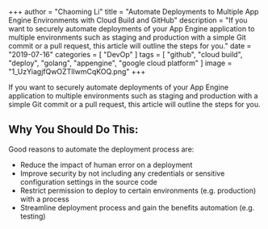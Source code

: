 +++
author = "Chaoming Li"
title = "Automate Deployments to Multiple App Engine Environments with Cloud Build and GitHub"
description = "If you want to securely automate deployments of your App Engine application to multiple environments such as staging and production with a simple Git commit or a pull request, this article will outline the steps for you."
date = "2019-07-16"
categories = [
    "DevOp"
]
tags = [
    "github",
    "cloud build",
    "deploy",
    "golang",
    "appengine",
    "google cloud platform"
]
image = "1_UzYiagjfQwOZTlIwmCqKOQ.png"
+++

If you want to securely automate deployments of your App Engine application to multiple environments such as staging and production with a simple Git commit or a pull request, this article will outline the steps for you.

<!--more-->

## Why You Should Do This:

Good reasons to automate the deployment process are:

- Reduce the impact of human error on a deployment
- Improve security by not including any credentials or sensitive configuration settings in the source code
- Restrict permission to deploy to certain environments (e.g. production) with a process
- Streamline deployment process and gain the benefits automation (e.g. testing)
